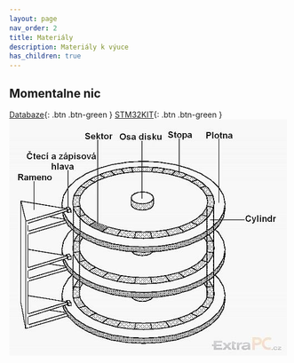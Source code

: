 ```yaml
---
layout: page
nav_order: 2
title: Materiály
description: Materiály k výuce
has_children: true
---
```


## Momentalne nic

[Databaze](../files/skola.rar){: .btn .btn-green }
[STM32KIT](../files/spse_stm32kit.zip){: .btn .btn-green }
![Obrazok](../assets/images/13_geo1.jpg)
